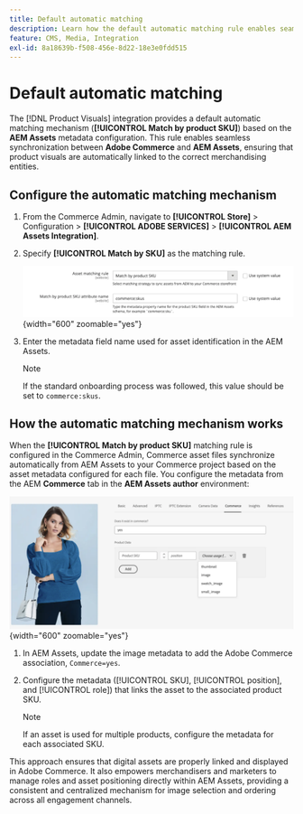 ```yaml
---
title: Default automatic matching
description: Learn how the default automatic matching rule enables seamless synchronization between Adobe Commerce and Product Visuals, ensuring that assets are automatically linked to the correct merchandising entities.
feature: CMS, Media, Integration
exl-id: 8a18639b-f508-456e-8d22-18e3e0fdd515
---
```

# Default automatic matching

The [!DNL Product Visuals] integration provides a default automatic matching mechanism (**[!UICONTROL Match by product SKU]**) based on the **AEM Assets** metadata configuration. This rule enables seamless synchronization between **Adobe Commerce** and **AEM Assets**, ensuring that product visuals are automatically linked to the correct merchandising entities.


## Configure the automatic matching mechanism

1. From the Commerce Admin, navigate to **[!UICONTROL Store]** > Configuration > **[!UICONTROL ADOBE SERVICES]** > **[!UICONTROL AEM Assets Integration]**.

1. Specify **[!UICONTROL Match by SKU]** as the matching rule.

    ![default automated matching rule](../assets/ootb-matching-rule.png){width="600" zoomable="yes"}

1. Enter the metadata field name used for asset identification in the AEM Assets.

    >[!NOTE]
    >
    > If the standard onboarding process was followed, this value should be set to `commerce:skus`.

## How the automatic matching mechanism works

When the **[!UICONTROL Match by product SKU]** matching rule is configured  in the Commerce Admin, Commerce asset files synchronize automatically from AEM Assets to your Commerce project based on the asset metadata configured for each file. You configure the metadata from the AEM **Commerce** tab in the **AEM Assets author** environment:

![Example metadata](../assets/example-metadata.png){width="600" zoomable="yes"}

1. In AEM Assets, update the image metadata to add the Adobe Commerce association, `Commerce=yes`.

1. Configure the metadata ([!UICONTROL SKU], [!UICONTROL position], and [!UICONTROL role]) that links the asset to the associated product SKU.

    >[!NOTE]
    >
    > If an asset is used for multiple products, configure the metadata for each associated SKU.  

This approach ensures that digital assets are properly linked and displayed in Adobe Commerce. It also empowers merchandisers and marketers to manage roles and asset positioning directly within AEM Assets, providing a consistent and centralized mechanism for image selection and ordering across all engagement channels.
